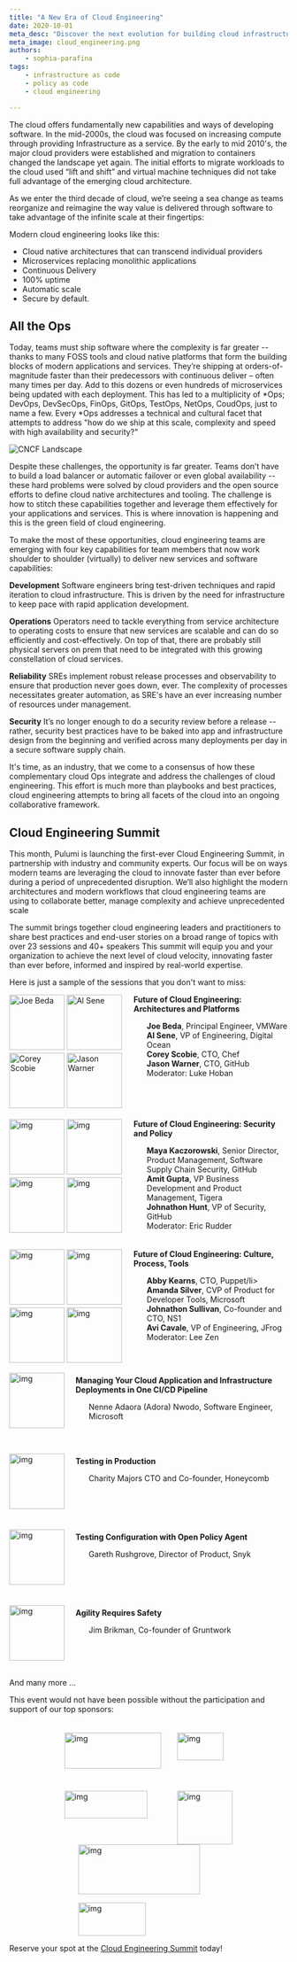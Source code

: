 ```yaml
---
title: "A New Era of Cloud Engineering"
date: 2020-10-01
meta_desc: "Discover the next evolution for building cloud infrastructure."
meta_image: cloud_engineering.png
authors:
    - sophia-parafina
tags:
    - infrastructure as code
    - policy as code
    - cloud engineering

---
```


The cloud offers fundamentally new capabilities and ways of developing software. In the mid-2000s, the cloud was focused on increasing compute through providing Infrastructure as a service. By the early to mid 2010's, the major cloud providers were established and migration to containers changed the landscape yet again. The initial efforts to migrate workloads to the cloud used “lift and shift” and virtual machine techniques did not take full advantage of the emerging cloud architecture.

<!--more-->

As we enter the third decade of cloud, we’re seeing a sea change as teams reorganize and reimagine the way value is delivered through software to take advantage of the infinite scale at their fingertips:

Modern cloud engineering looks like this:

- Cloud native architectures that can transcend individual providers
- Microservices replacing monolithic applications
- Continuous Delivery
- 100% uptime
- Automatic scale
- Secure by default.

## All the Ops

Today, teams must ship software where the complexity is far greater -- thanks to many FOSS tools and cloud native platforms that form the building blocks of modern applications and services. They’re shipping at orders-of-magnitude faster than their predecessors with continuous deliver – often many times per day. Add to this dozens or even hundreds of microservices being updated with each deployment. This has led to a multiplicity of *Ops; DevOps, DevSecOps, FinOps, GitOps, TestOps, NetOps, CoudOps, just to name a few. Every *Ops addresses a technical and cultural facet that attempts to address "how do we ship at this scale, complexity and speed with high availability and security?"

![CNCF Landscape](cncf-landscape.png)

Despite these challenges, the opportunity is far greater. Teams don’t have to build a load balancer or automatic failover or even global availability -- these hard problems were solved by cloud providers and the open source efforts to define cloud native architectures and tooling. The challenge is how to stitch these capabilities together and leverage them effectively for your applications and services. This is where innovation is happening and this is the green field of cloud engineering.

To make the most of these opportunities, cloud engineering teams are emerging with four key capabilities for team members that now work shoulder to shoulder (virtually) to deliver new services and software capabilities:

**Development**
Software engineers bring test-driven techniques and rapid iteration to cloud infrastructure. This is driven by the need for infrastructure to keep pace with rapid application development.

**Operations**
Operators need to tackle everything from service architecture to operating costs to ensure that new services are scalable and can do so efficiently and cost-effectively.  On top of that, there are probably still physical servers on prem that need to be integrated with this growing constellation of cloud services.

**Reliability**
SREs implement robust release processes and observability to ensure that production never goes down, ever. The complexity of processes necessitates greater automation, as SRE's have an ever increasing number of resources under management.

**Security**
It’s no longer enough to do a security review before a release -- rather, security best practices have to be baked into app and infrastructure design from the beginning and verified across many deployments per day in a secure software supply chain.

It's time, as an industry, that we come to a consensus of how these complementary cloud Ops integrate and address the challenges of cloud engineering. This effort is much more than playbooks and best practices, cloud engineering attempts to bring all facets of the cloud into an ongoing collaborative framework.

## Cloud Engineering Summit

This month, Pulumi is launching the first-ever Cloud Engineering Summit, in partnership with industry and community experts. Our focus will be on  ways  modern teams are leveraging the cloud to innovate faster than ever before during a period of unprecedented disruption. We’ll also highlight the modern architectures and modern workflows that cloud engineering teams are using to collaborate better, manage complexity and achieve unprecedented scale

The summit brings together cloud engineering leaders and practitioners to share best practices and end-user stories on a broad range of topics with over 23 sessions and 40+ speakers This summit will equip you and your organization to achieve the next level of cloud velocity, innovating faster than ever before, informed and inspired by real-world expertise.

Here is just a sample of the sessions that you don't want to miss:

<div style="clear:both;">
    <div style="float:left;clear:both;border-width:2px;">
        <div style="display:inline-block;vertical-align:top;">
            <div style="float:left;">
                <img src="joe-beda.jpeg" alt="Joe Beda" style="float:left;width:100px;height:100px;"/>
            </div>
            <div style="padding-top:105px;">
                <img src="corey-scobie.jpeg" alt="Corey Scobie" style="width:100px;height:100px;"/>
            </div>
        </div>
        <div style="display:inline-block;vertical-align:top;">
            <div style="float:left;">
                <img src="al-sene.jpg" alt="Al Sene" style="width:100px;height:100px;"/>
            </div>
            <div style="padding-top:105px;">
                <img src="jason-warner.jpg" alt="Jason Warner" style="width:100px;height:100px;"/>
            </div>
        </div>
    </div>
    <div style="padding-left:225px;vertical-align:bottom;">
        <b>Future of Cloud Engineering: Architectures and Platforms</b>
        <ul style="list-style-type:none;">
            <li><b>Joe Beda</b>, Principal Engineer, VMWare</li>
            <li><b>Al Sene</b>, VP of Engineering, Digital Ocean</li>
            <li><b>Corey Scobie</b>, CTO, Chef</li>
            <li><b>Jason Warner</b>, CTO, GitHub</li>
            <li>Moderator: Luke Hoban</li>
        </ul>
    </div>
</div>

<div style="clear:both;padding-top:20px;">
    <div style="float:left;border-width:2px;">
        <div style="display:inline-block;vertical-align:top;">
            <div style="float:left;">
                <img src="maya-kaczorowski.jpeg" alt="img" style="float:left;width:100px;height:100px;"/>
            </div>
            <div style="padding-top:105px;">
                <img src="johnathon-hunt.jpg" alt="img" style="width:100px;height:100px;"/>
            </div>
        </div>
        <div style="display:inline-block;vertical-align:top;">
            <div style="float:left;">
                <img src="amit-gupta.jpeg" alt="img" style="width:100px;height:100px;"/>
            </div>
            <div style="padding-top:105px;">
                <img src="eric-rudder.jpg" alt="img" style="width:100px;height:100px;"/>
            </div>
        </div>
    </div>
    <div style="padding-left:225px;vertical-align:bottom;">
        <b>Future of Cloud Engineering: Security and Policy</b>
        <ul style="list-style-type:none;">
            <li><b>Maya Kaczorowski</b>, Senior Director, Product Management, Software Supply Chain Security, GitHub</li>
            <li><b>Amit Gupta</b>, VP Business Development and Product Management, Tigera</li>
            <li><b>Johnathon Hunt</b>, VP of Security, GitHub</li>
            <li>Moderator: Eric Rudder</li>
        </ul>
    </div>
</div>

<div style="clear:both;padding-top:20px;">
    <div style="float:left;border-width:2px;">
        <div style="display:inline-block;vertical-align:top;">
            <div style="float:left;">
                <img src="abby-kearns.jpeg" alt="img" style="float:left;width:100px;height:100px;"/>
            </div>
            <div style="padding-top:105px;">
                <img src="johnathon-sullivan.png" alt="img" style="width:100px;height:100px;"/>
            </div>
        </div>
        <div style="display:inline-block;vertical-align:top;">
            <div style="float:left;">
                <img src="amanda-silver.jpg" alt="img" style="width:100px;height:100px;"/>
            </div>
            <div style="padding-top:105px;">
                <img src="avi-cavale.jpeg" alt="img" style="width:100px;height:100px;"/>
            </div>
        </div>
    </div>
    <div style="padding-left:225px;vertical-align:bottom;">
        <b>Future of Cloud Engineering: Culture, Process, Tools</b>
        <ul style="list-style-type:none;">
            <li><b>Abby Kearns</b>, CTO, Puppet/li>
            <li><b>Amanda Silver</b>, CVP of Product for Developer Tools, Microsoft</li>
            <li><b>Johnathon Sullivan</b>, Co-founder and CTO, NS1</li>
            <li><b>Avi Cavale</b>, VP of Engineering, JFrog</li>
            <li>Moderator: Lee Zen</li>
        </ul>
    </div>
</div>

<div style="display:inline-block;vertical-align:top;padding-top:18px;">
    <span>
        <img src="nenne-adaora-nwodo.jpg" alt="img" style="float:left;display:inline;clear:both;width:100px;height:100px;postion:absolute;border-width:2px;"/>
        <div style="padding-left:120px;padding-top:5px;padding-bottom:45px">
            <b>Managing Your Cloud Application and Infrastructure Deployments in One CI/CD Pipeline</b>
            <ul style="list-style-type:none;">
                <li>Nenne Adaora (Adora) Nwodo, Software Engineer, Microsoft</li>
            </ul>
        </div>
    </span>
</div>

<div style="display:inline-block;vertical-align:top;">
    <span>
        <img src="charity-majors.jpg" alt="img" style="float:left;display:inline;clear:both;width:100px;height:100px;postion:absolute;border-width:2px;"/>
        <div style="padding-left:120px;padding-top:5px;padding-bottom:70px;">
            <b>Testing in Production</b>
            <ul style="list-style-type:none;">
                <li>Charity Majors CTO and Co-founder, Honeycomb</li>
            </ul>
        </div>
    </span>
</div>

<div style="display:inline-block;vertical-align:top;">
    <span>
        <img src="gareth-rushgrove.jpeg" alt="img" style="float:left;display:inline;clear:both;width:100px;height:100px;postion:absolute;border-width:2px;"/>
        <div style="padding-left:120px;padding-top:5px;padding-bottom:70px;">
            <b>Testing Configuration with Open Policy Agent</b>
            <ul style="list-style-type:none;">
                <li>Gareth Rushgrove, Director of Product, Snyk</li>
            </ul>
        </div>
    </span>
</div>

<div style="display:inline-block;vertical-align:top;">
    <span>
        <img src="jim-brikman.jpeg" alt="img" style="float:left;display:inline;clear:both;width:100px;height:100px;postion:absolute;border-width:2px;"/>
        <div style="padding-left:120px;padding-top:5px;padding-bottom:50px;">
            <b>Agility Requires Safety</b>
            <ul style="list-style-type:none;">
                <li>Jim Brikman, Co-founder of Gruntwork</li>
            </ul>
        </div>
    </span>
</div>

And many more …

This event would not have been possible without the participation and support of our top sponsors:

<div style="clear:both;padding-top:20px;padding-left:100px;">
    <div>
        <div style="display:inline-block;vertical-align:top;">
            <div style="float:left;">
                <a href="https://about.gitlab.com/">
                    <img src="gitlab.png" alt="img" style="float:left;width:175px;height:65px;"/>
                </a>
            </div>
            <div style="padding-top:105px">
                <a href="https://www.jetstack.io/">
                    <img src="jetstack.png" alt="img" style="width:150px;height:50px;"/>
                </a>
            </div>
        </div>
        <div style="display:inline-block;vertical-align:top;padding-left:25px;">
            <div  style="float:left;">
                <a href="https://aws.amazon.com/">
                    <img src="aws.png" alt="img" style="width:84px;height:50px;"/>
                </a>
            </div>
            <div style="padding-top:105px">
                <a href="https://jfrog.com/">
                    <img src="jfrog.png" alt="img" style="width:100px;height:97px;"/>
                </a>
            </div>
        </div>
        <div style="display:inline-block;vertical-align:top;padding-left:25px;">
            <div style="float:left;">
                <a href="https://chef.io">
                    <img src="chef.png" alt="img" style="float:left;width:220px;height:90px;"/>
                </a>
            </div>
            <div style="padding-top:105px;">
                <a href="https://ns1.com/">
                    <img src="ns1.png" alt="img" style="width:122px;height:60px;"/>
                </a>
            </div>
        </div>
    </div>
</div>

Reserve your spot at the [Cloud Engineering Summit](https://cloudengineering.heysummit.com/) today!
